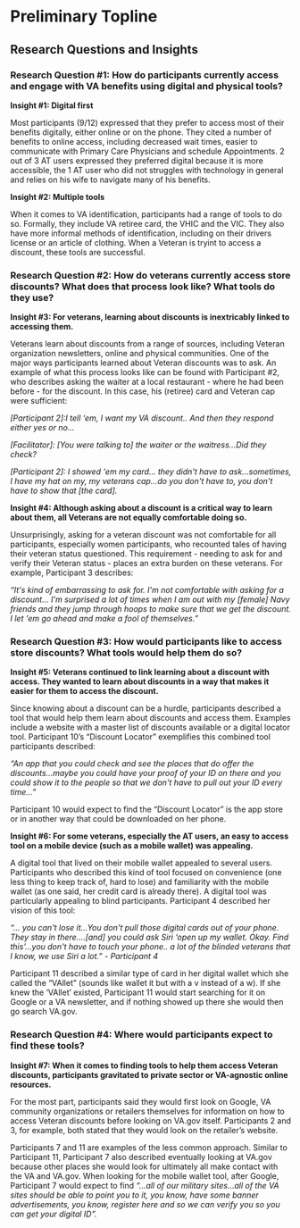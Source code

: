 # Preliminary Topline 


## Research Questions and Insights


### Research Question #1: How do participants currently access and engage with VA benefits using digital and physical tools? 

**Insight #1: Digital first**

Most  participants (9/12) expressed that they prefer to access most of their benefits digitally, either online or on the phone.  They cited a number of benefits to online access, including decreased wait times, easier to communicate with Primary Care Physicians and schedule Appointments.  2 out of 3 AT users expressed they preferred digital because it is more accessible, the 1 AT user who did not struggles with technology in general and relies on his wife to navigate many of his benefits.  

**Insight #2: Multiple tools**

When it comes to VA identification, participants had a range of tools to do so.  Formally, they include VA retiree card, the VHIC and the VIC.  They also have more informal methods of identification, including on their drivers license or an article of clothing.  When a Veteran is tryint to access a discount, these tools are successful.


### Research Question #2: How do veterans currently access store discounts? What does that process look like? What tools do they use?

**Insight #3: For veterans, learning about discounts is inextricably linked to accessing them.**

Veterans learn about discounts from a range of sources, including Veteran organization newsletters, online and physical communities.  One of the major ways participants learned about Veteran discounts was to ask.  An example of what this process looks like can be found with Participant #2, who describes asking the waiter at a local restaurant - where he had been before -  for the discount.  In this case, his (retiree) card and Veteran cap were sufficient:

_[Participant 2]:I tell ‘em, I want my VA discount.. And then they respond either yes or no…_

_[Facilitator]: [You were talking to] the waiter or the waitress…Did they check?_

_[Participant 2]: I showed 'em my card… they didn't have to ask…sometimes, I have my hat on my, my veterans cap…do you don't have to, you don't have to show that [the card]._


**Insight #4: Although asking about a discount is a critical way to learn about them, all Veterans are not equally comfortable doing so.**

Unsurprisingly, asking for a veteran discount was not comfortable for all participants, especially women participants, who recounted tales of having their veteran status questioned.  This requirement - needing to ask for and verify their Veteran status - places an extra burden on these veterans.  For example, Participant 3 describes: 

_“It's kind of embarrassing to ask for. I'm not comfortable with asking for a discount... ​​I'm surprised a lot of times when I am out with my [female] Navy friends and they jump through hoops to make sure that we get the discount. I let 'em go ahead and make a fool of themselves.”_


### Research Question #3: How would participants like to access store discounts? What tools would help them do so?

**Insight #5: Veterans continued to link learning about a discount with access.  They wanted to learn about discounts in a way that makes it easier for them to access the discount.** 

Since knowing about a discount can be a hurdle, participants described a tool that would help them learn about discounts and access them.  Examples include a website with a master list of discounts available or a digital locator tool.  Participant 10’s “Discount Locator” exemplifies this combined tool participants described:

_“An app that you could check and see the places that do offer the discounts…maybe you could have your proof of your ID on there and you could show it to the people so that we don't have to pull out your ID every time…”_

Participant 10 would expect to find the “Discount Locator” is the app store or in another way that could be downloaded on her phone.  

**Insight #6: For some veterans, especially the AT users, an easy to access tool on a mobile device (such as a mobile wallet) was appealing.**

A digital tool that lived on their mobile wallet appealed to several users.  Participants who described this kind of tool focused on convenience (one less thing to keep track of, hard to lose) and familiarity with the mobile wallet (as one said, her credit card is already there).  A digital tool was particularly appealing to blind participants.  Participant 4 described her vision of this tool:

_“... you can't lose it…You don't pull those digital cards out of your phone. They stay in there….[and] you could ask Siri ‘open up my wallet. Okay. Find this’...you don't have to touch your phone.. a lot of the blinded veterans that I know, we use Siri a lot.” - Participant 4_

Participant 11 described a similar type of card in her digital wallet which she called the “VAllet” (sounds like wallet it but with a v instead of a w).  If she knew the ‘VAllet’ existed, Participant 11 would start searching for it on Google or a VA newsletter, and if nothing showed up there she would then go search VA.gov.


### Research Question #4: Where would participants expect to find these tools?

**Insight #7: When it comes to finding tools to help them access Veteran discounts, participants gravitated to private sector or VA-agnostic online resources.**

For the most part, participants said they would first look on Google, VA community organizations or retailers themselves for information on how to access Veteran discounts before looking on VA.gov itself.  Participants  2 and 3, for example, both stated that they would look on the retailer’s website.

Participants 7 and 11 are examples of the less common approach.  Similar to Participant 11, Participant 7 also described eventually looking at VA.gov because other places she would look for ultimately all make contact with the VA and VA.gov.  When looking for the mobile wallet tool, after Google, Participant 7 would expect to find _“…all of our military sites…all of the VA sites should be able to point you to it, you know, have some banner advertisements, you know, register here and so we can verify you so you can get your digital ID”._

